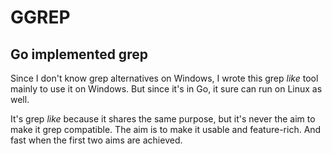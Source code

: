 # GGREP
## Go implemented grep

Since I don't know grep alternatives on Windows, I wrote this grep *like* tool 
mainly to use it on Windows. But since it's in Go, it sure can run on 
Linux as well.

It's grep *like* because it shares the same purpose, but it's never the aim to 
make it grep compatible. The aim is to make it usable and feature-rich. And 
fast when the first two aims are achieved.
